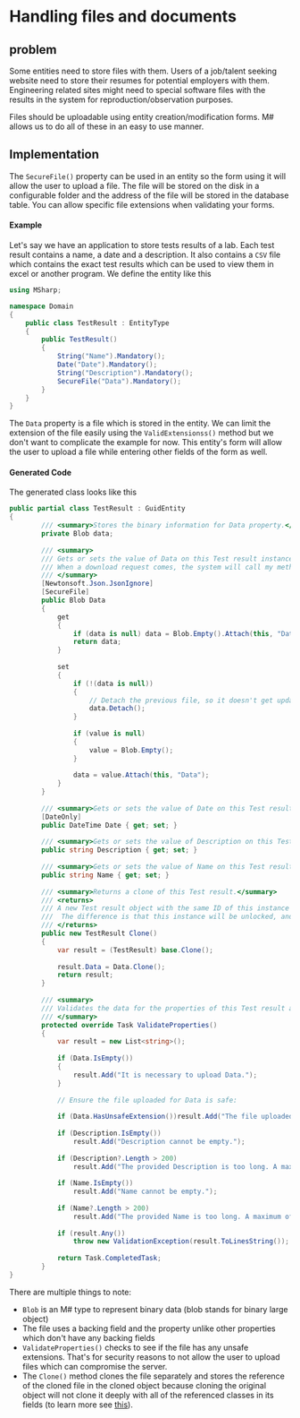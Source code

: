 # Handling files and documents

## problem

Some entities need to store files with them. 
Users of a job/talent seeking website need to store their resumes for potential employers with them.
Engineering related sites might need to special software files with the results in the system for reproduction/observation purposes.

Files should be uploadable using entity creation/modification forms.
M# allows us to do all of these in an easy to use manner.

## Implementation

The `SecureFile()` property can be used in an entity so the form using it will allow the user to upload a file.
The file will be stored on the disk in a configurable folder and the address of the file will be stored in the database table.
You can allow specific file extensions when validating your forms.


#### Example

Let's say we have an application to store tests results of a lab.
Each test result contains a name, a date and a description.
It also contains a `CSV` file which contains the exact test results which can be used to view them in excel or another program.
We define the entity like this

```csharp
using MSharp;

namespace Domain
{
    public class TestResult : EntityType
    {
        public TestResult()
        {
            String("Name").Mandatory();
            Date("Date").Mandatory();
            String("Description").Mandatory();
            SecureFile("Data").Mandatory();
        }
    }
}
```

The `Data` property is a file which is stored in the entity.
We can limit the extension of the file easily using the `ValidExtensionss()` method but we don't want to complicate the example for now.
This entity's form will allow the user to upload a file while entering other fields of the form as well.

#### Generated Code

The generated class looks like this

```csharp
public partial class TestResult : GuidEntity
{
        /// <summary>Stores the binary information for Data property.</summary>
        private Blob data;
        
        /// <summary>
        /// Gets or sets the value of Data on this Test result instance.<para/>
        /// When a download request comes, the system will call my method IsDataVisibleTo(IUser) which must return True for only permitted users.<para/>
        /// </summary>
        [Newtonsoft.Json.JsonIgnore]
        [SecureFile]
        public Blob Data
        {
            get
            {
                if (data is null) data = Blob.Empty().Attach(this, "Data");
                return data;
            }
            
            set
            {
                if (!(data is null))
                {
                    // Detach the previous file, so it doesn't get updated or deleted with this Test result instance.
                    data.Detach();
                }
                
                if (value is null)
                {
                    value = Blob.Empty();
                }
                
                data = value.Attach(this, "Data");
            }
        }
        
        /// <summary>Gets or sets the value of Date on this Test result instance.</summary>
        [DateOnly]
        public DateTime Date { get; set; }
        
        /// <summary>Gets or sets the value of Description on this Test result instance.</summary>
        public string Description { get; set; }
        
        /// <summary>Gets or sets the value of Name on this Test result instance.</summary>
        public string Name { get; set; }
        
        /// <summary>Returns a clone of this Test result.</summary>
        /// <returns>
        /// A new Test result object with the same ID of this instance and identical property values.<para/>
        ///  The difference is that this instance will be unlocked, and thus can be used for updating in database.<para/>
        /// </returns>
        public new TestResult Clone()
        {
            var result = (TestResult) base.Clone();
            
            result.Data = Data.Clone();
            return result;
        }
        
        /// <summary>
        /// Validates the data for the properties of this Test result and throws a ValidationException if an error is detected.<para/>
        /// </summary>
        protected override Task ValidateProperties()
        {
            var result = new List<string>();
            
            if (Data.IsEmpty())
            {
                result.Add("It is necessary to upload Data.");
            }
            
            // Ensure the file uploaded for Data is safe:
            
            if (Data.HasUnsafeExtension())result.Add("The file uploaded for Data is unsafe because of the file extension: {0}".FormatWith(Data.FileExtension));
            
            if (Description.IsEmpty())
                result.Add("Description cannot be empty.");
            
            if (Description?.Length > 200)
                result.Add("The provided Description is too long. A maximum of 200 characters is acceptable.");
            
            if (Name.IsEmpty())
                result.Add("Name cannot be empty.");
            
            if (Name?.Length > 200)
                result.Add("The provided Name is too long. A maximum of 200 characters is acceptable.");
            
            if (result.Any())
                throw new ValidationException(result.ToLinesString());
            
            return Task.CompletedTask;
        }
}
```

There are multiple things to note:

- `Blob` is an M# type to represent binary data (blob stands for binary large object)
- The file uses a backing field and the property unlike other properties which don't have any backing fields
- `ValidateProperties()` checks to see if the file has any unsafe extensions. That's for security reasons to not allow the user to upload files which can compromise the server.
- The `Clone()` method clones the file separately and stores the reference of the cloned file in the cloned object because cloning the original object will not clone it deeply with all of the referenced classes in its fields (to learn more see [this](https://stackoverflow.com/questions/184710/what-is-the-difference-between-a-deep-copy-and-a-shallow-copy)).